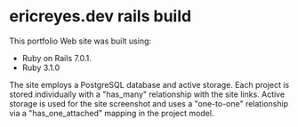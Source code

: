 # ericreyes.dev rails build

This portfolio Web site was built using:
* Ruby on Rails 7.0.1.
* Ruby 3.1.0

The site employs a PostgreSQL database and active storage.
Each project is stored individually with a "has_many" relationship with the site links.
Active storage is used for the site screenshot and uses a "one-to-one" relationship via a "has_one_attached" mapping in the project model. 

